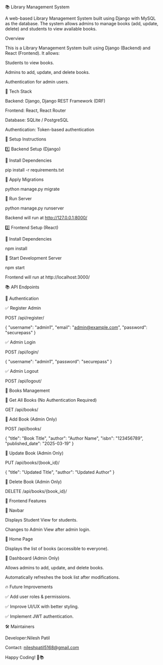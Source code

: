 📚 Library Management System

A web-based Library Management System built using Django with MySQL as the database. The system allows admins to manage books (add, update, delete) and students to view available books.

Overview

This is a Library Management System built using Django (Backend) and React (Frontend). It allows:

Students to view books.

Admins to add, update, and delete books.

Authentication for admin users.


🔧 Tech Stack

Backend: Django, Django REST Framework (DRF)

Frontend: React, React Router

Database: SQLite / PostgreSQL

Authentication: Token-based authentication


🚀 Setup Instructions

1️⃣ Backend Setup (Django)

📌 Install Dependencies

pip install -r requirements.txt

📌 Apply Migrations

python manage.py migrate

📌 Run Server

python manage.py runserver

Backend will run at http://127.0.0.1:8000/


2️⃣ Frontend Setup (React)

📌 Install Dependencies

npm install

📌 Start Development Server

npm start

Frontend will run at http://localhost:3000/


📚 API Endpoints

🔹 Authentication

✅ Register Admin

POST /api/register/

{
  "username": "admin1",
  "email": "admin@example.com",
  "password": "securepass"
}

✅ Admin Login

POST /api/login/

{
  "username": "admin1",
  "password": "securepass"
}

✅ Admin Logout

POST /api/logout/


🔹 Books Management

📌 Get All Books (No Authentication Required)

GET /api/books/

📌 Add Book (Admin Only)

POST /api/books/

{
  "title": "Book Title",
  "author": "Author Name",
  "isbn": "123456789",
  "published_date": "2025-03-19"
}

📌 Update Book (Admin Only)

PUT /api/books/{book_id}/

{
  "title": "Updated Title",
  "author": "Updated Author"
}

📌 Delete Book (Admin Only)

DELETE /api/books/{book_id}/


🎨 Frontend Features

📌 Navbar

Displays Student View for students.

Changes to Admin View after admin login.

📌 Home Page

Displays the list of books (accessible to everyone).

📌 Dashboard (Admin Only)

Allows admins to add, update, and delete books.

Automatically refreshes the book list after modifications.


🔥 Future Improvements

✅ Add user roles & permissions.

✅ Improve UI/UX with better styling.

✅ Implement JWT authentication.


🛠 Maintainers

Developer:Nilesh Patil

Contact: nileshpatil5168@gmail.com

Happy Coding! 🚀📚
